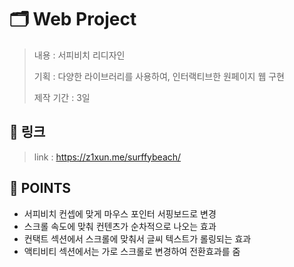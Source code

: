 # 🗂️ Web Project

> 내용 : 서피비치 리디자인
>
> 기획 : 다양한 라이브러리를 사용하여, 인터랙티브한 원페이지 웹 구현
>
> 제작 기간 : 3일

 ## **🔗 링크**

> link : https://z1xun.me/surffybeach/

## 📂 POINTS

- 서피비치 컨셉에 맞게 마우스 포인터 서핑보드로 변경
- 스크롤 속도에 맞춰 컨텐츠가 순차적으로 나오는 효과
- 컨택트 섹션에서 스크롤에 맞춰서 글씨 텍스트가 롤링되는 효과
- 액티비티 섹션에서는 가로 스크롤로 변경하여 전환효과를 줌
